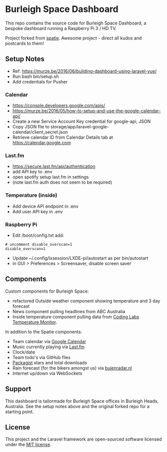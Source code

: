 # Burleigh Space Dashboard

This repo contains the source code for Burleigh Space Dashboard, a bespoke dashboard running a Raspberry Pi 3 / HD TV.

Project forked from [spatie](https://github.com/spatie/dashboard.spatie.be). Awesome project - direct all kudos and postcards to them!

## Setup Notes
- Ref: https://murze.be/2016/06/building-dashboard-using-laravel-vue/
- Run bash bin/setup.sh
- Add credentials for Pusher

### Calendar
- https://console.developers.google.com/apis/
- https://murze.be/2016/05/how-to-setup-and-use-the-google-calendar-api/
- Create a new Service Account Key credential for google-api, JSON
- Copy JSON file to storage/app/laravel-google-calendar/client_secret.json
- Retrieve calendar ID from Calendar Details tab at https://calendar.google.com

### Last.fm
- https://secure.last.fm/api/authentication
- add API key to .env
- open spotify setup last.fm in settings
- (note last.fm auth does not seem to be required)

### Temperature (inside)
- Add device API endpoint in .env
- Add user API key in .env

### Raspberry Pi
- Edit /boot/config.txt add:
````
# uncomment disable_overscan=1
disable_overscan=1
````
- Update ~/.config/lxsession/LXDE-pi/autostart as per bin/autostart
- in GUI > Preferences > Screensaver, disable screen saver 

## Components

Custom components for Burleigh Space:
 - refactored Outside weather component showing temperature and 3 day forecast
 - News component pulling headlines from ABC Australia
 - Inside temperature component pulling data from [Coding Labs Temperature Monitor](https://codinglabs.io).


In addition to the Spatie components:

- Team calendar via [Google Calendar](https://google.com/calendar)
- Music currently playing via [Last.fm](https://last.fm)
- Clock/date
- Team todo's via GitHub files
- [Packagist](https://packagist.org/) stars and total downloads
- Rain forecast (for the bikers amongst us) via [buienradar.nl](http://buienradar.nl)
- Internet up/down via WebSockets

## Support
This dashboard is tailormade for Burleigh Space offices in Burleigh Heads, Australia. See the setup notes above and the original forked repo for a starting point. 

## License
This project and the Laravel framework are open-sourced software licensed under the [MIT license](http://opensource.org/licenses/MIT).
